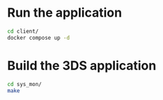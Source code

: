 # Run the application
```bash
cd client/
docker compose up -d
```

# Build the 3DS application
```bash
cd sys_mon/
make
```